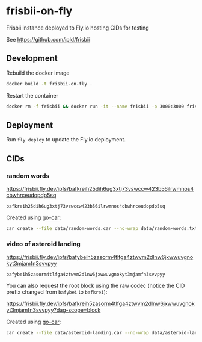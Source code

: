 # frisbii-on-fly

Frisbii instance deployed to Fly.io hosting CIDs for testing

See https://github.com/ipld/frisbii

## Development

Rebuild the docker image

```sh
docker build -t frisbii-on-fly .
```

Restart the container

```sh
docker rm -f frisbii && docker run -it --name frisbii -p 3000:3000 frisbii-on-fly
```

## Deployment

Run `fly deploy` to update the Fly.io deployment.

## CIDs

### random words

https://frisbii.fly.dev/ipfs/bafkreih25dih6ug3xtj73vswccw423b56ilrwmnos4cbwhrceudopdp5sq

```
bafkreih25dih6ug3xtj73vswccw423b56ilrwmnos4cbwhrceudopdp5sq
```

Created using [go-car](https://github.com/ipld/go-car/):

```sh
car create --file data/random-words.car --no-wrap data/random-words.txt
```

### video of asteroid landing

https://frisbii.fly.dev/ipfs/bafybeih5zasorm4tlfga4ztwvm2dlnw6jxwwuvgnokyt3mjamfn3svvpyy


```
bafybeih5zasorm4tlfga4ztwvm2dlnw6jxwwuvgnokyt3mjamfn3svvpyy
```

You can also request the root block using the raw codec (notice the CID prefix changed from
`bafybei` to `bafkrei`):

https://frisbii.fly.dev/ipfs/bafkreih5zasorm4tlfga4ztwvm2dlnw6jxwwuvgnokyt3mjamfn3svvpyy?dag-scope=block



Created using [go-car](https://github.com/ipld/go-car/):

```sh
car create --file data/asteroid-landing.car --no-wrap data/asteroid-landing.mp4
```
